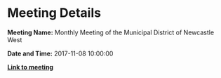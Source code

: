 # Meeting Details

**Meeting Name:** Monthly Meeting of the Municipal District of Newcastle West

**Date and Time:** 2017-11-08 10:00:00

**<a href="https://www.limerick.ie/council/whats-on/monthly-meeting-municipal-district-newcastle-west-5" target="_blank">Link to meeting</a>**
